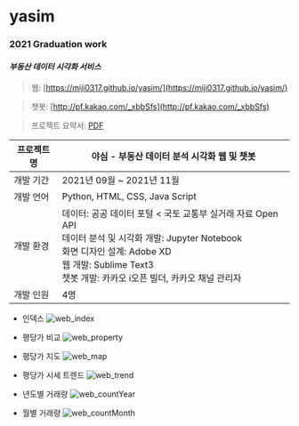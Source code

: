 # yasim
### 2021 Graduation work
#### *부동산 데이터 시각화 서비스*

> 웹: [https://miji0317.github.io/yasim/](https://miji0317.github.io/yasim/)

> 챗봇: [http://pf.kakao.com/_xbbSfs](http://pf.kakao.com/_xbbSfs)

> 프로젝트 요약서: [PDF](https://drive.google.com/file/d/1ppQjdOs-jvPrImOAGkst2_pQXewhwxtG/view?usp=sharing)

| 프로젝트명 | 야심 - 부동산 데이터 분석 시각화 웹 및 챗봇 |
| ------ | ----------------------------------- |
| 개발 기간| 2021년 09월 ~ 2021년 11월 |
| 개발 언어 | Python, HTML, CSS, Java Script |
| 개발 환경 | 데이터: 공공 데이터 포털 < 국토 교통부 실거래 자료 Open API <br> 데이터 분석 및 시각화 개발: Jupyter Notebook <br>  화면 디자인 설계: Adobe XD <br> 웹 개발: Sublime Text3 <br> 챗봇 개발: 카카오 i오픈 빌더, 카카오 채널 관리자 |
| 개발 인원 | 4명 |

- 인덱스
![web_index](https://user-images.githubusercontent.com/73158122/168462212-059f4482-46a6-4148-b11b-b7efbc9f679f.png)

- 평당가 비교
![web_property](https://user-images.githubusercontent.com/73158122/168462297-5ff91331-8ee3-4136-a2f6-2d8064569ade.png)

- 평당가 지도
![web_map](https://user-images.githubusercontent.com/73158122/168462302-4af78695-b890-4856-b541-92c3032248af.png)

- 평당가 시세 트렌드
![web_trend](https://user-images.githubusercontent.com/73158122/168462305-7a4ea8df-a37c-49ff-87aa-7926e7c6a343.png)

- 년도별 거래량
![web_countYear](https://user-images.githubusercontent.com/73158122/168462311-88a256d9-5e7d-4448-9eef-a19aa961b661.png)

- 월별 거래량
![web_countMonth](https://user-images.githubusercontent.com/73158122/168462308-3c5d2dda-1a2d-452b-bd5b-c7391b56bfe2.png)
